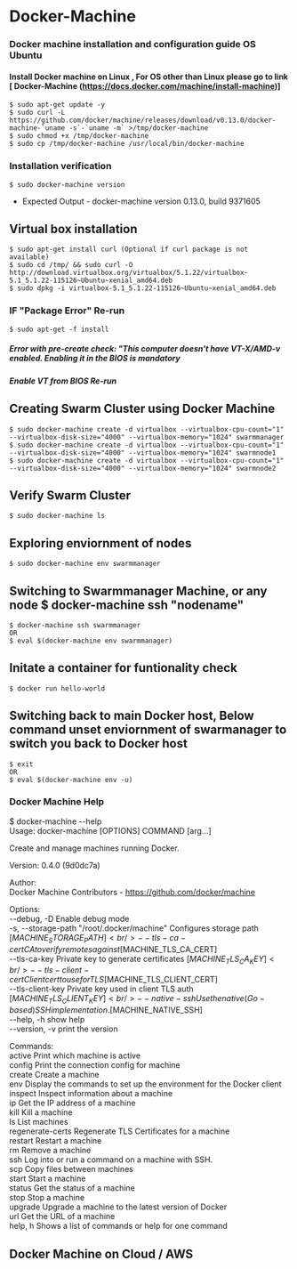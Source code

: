 # Docker-Machine
### Docker machine installation and configuration guide OS Ubuntu

#### Install Docker machine on Linux , For OS other than Linux please go to link [ Docker-Machine (https://docs.docker.com/machine/install-machine)]

```
$ sudo apt-get update -y 
$ sudo curl -L https://github.com/docker/machine/releases/download/v0.13.0/docker-machine-`uname -s`-`uname -m` >/tmp/docker-machine 
$ sudo chmod +x /tmp/docker-machine 
$ sudo cp /tmp/docker-machine /usr/local/bin/docker-machine
```
### Installation verification 

```
$ sudo docker-machine version
```
- Expected Output - docker-machine version 0.13.0, build 9371605

## Virtual box installation 
```
$ sudo apt-get install curl (Optional if curl package is not available)
$ sudo cd /tmp/ && sudo curl -O http://download.virtualbox.org/virtualbox/5.1.22/virtualbox-5.1_5.1.22-115126~Ubuntu~xenial_amd64.deb
$ sudo dpkg -i virtualbox-5.1_5.1.22-115126~Ubuntu~xenial_amd64.deb
```
### IF "Package Error" Re-run 
```
$ sudo apt-get -f install
```
##### Error with pre-create check: "This computer doesn't have VT-X/AMD-v enabled. Enabling it in the BIOS is mandatory
##### Enable VT from BIOS Re-run 

## Creating Swarm Cluster using Docker Machine
```
$ sudo docker-machine create -d virtualbox --virtualbox-cpu-count="1" --virtualbox-disk-size="4000" --virtualbox-memory="1024" swarmmanager
$ sudo docker-machine create -d virtualbox --virtualbox-cpu-count="1" --virtualbox-disk-size="4000" --virtualbox-memory="1024" swarmnode1
$ sudo docker-machine create -d virtualbox --virtualbox-cpu-count="1" --virtualbox-disk-size="4000" --virtualbox-memory="1024" swarmnode2
```
## Verify Swarm Cluster
```
$ sudo docker-machine ls 
```
## Exploring enviornment of nodes 
```
$ sudo docker-machine env swarmmanager
```
## Switching to Swarmmanager Machine, or any node $ docker-machine ssh "nodename" 
```
$ docker-machine ssh swarmmanager
OR
$ eval $(docker-machine env swarmmanager)
```
## Initate a container for funtionality check 
```
$ docker run hello-world
```
## Switching back to main Docker host, Below command unset enviornment of swarmanager to switch you back to Docker host
```
$ exit
OR
$ eval $(docker-machine env -u)
```
### Docker Machine Help

$ docker-machine --help <br />
Usage: docker-machine [OPTIONS] COMMAND [arg...] <br />

Create and manage machines running Docker.<br />

Version: 0.4.0 (9d0dc7a)<br />

Author:<br />
  Docker Machine Contributors - <https://github.com/docker/machine><br />

Options:<br />
  --debug, -D                                   Enable debug mode<br />
  -s, --storage-path "/root/.docker/machine"    Configures storage path [$MACHINE_STORAGE_PATH]<br />
  --tls-ca-cert                                 CA to verify remotes against [$MACHINE_TLS_CA_CERT]<br />
  --tls-ca-key                                  Private key to generate certificates [$MACHINE_TLS_CA_KEY]<br />
  --tls-client-cert                             Client cert to use for TLS [$MACHINE_TLS_CLIENT_CERT]<br />
  --tls-client-key                              Private key used in client TLS auth [$MACHINE_TLS_CLIENT_KEY]<br />
  --native-ssh                                  Use the native (Go-based) SSH implementation. [$MACHINE_NATIVE_SSH]<br />
  --help, -h                                    show help<br />
  --version, -v                                 print the version<br />

Commands:<br />
  active                Print which machine is active<br />
  config                Print the connection config for machine<br />
  create                Create a machine<br />
  env                   Display the commands to set up the environment for the Docker client<br />
  inspect               Inspect information about a machine<br />
  ip                    Get the IP address of a machine<br />
  kill                  Kill a machine<br />
  ls                    List machines<br />
  regenerate-certs      Regenerate TLS Certificates for a machine<br />
  restart               Restart a machine<br />
  rm                    Remove a machine<br />
  ssh                   Log into or run a command on a machine with SSH.<br />
  scp                   Copy files between machines<br />
  start                 Start a machine<br />
  status                Get the status of a machine<br />
  stop                  Stop a machine<br />
  upgrade               Upgrade a machine to the latest version of Docker<br />
  url                   Get the URL of a machine<br />
  help, h               Shows a list of commands or help for one command<br />
  
  ## Docker Machine on Cloud / AWS 



